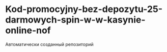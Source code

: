 # Kod-promocyjny-bez-depozytu-25-darmowych-spin-w-w-kasynie-online-nof
Автоматически созданный репозиторий
